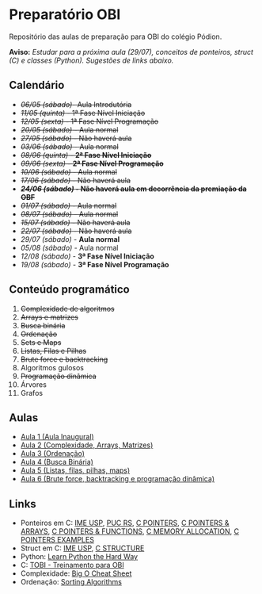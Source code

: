 # Preparatório OBI

Repositório das aulas de preparação para OBI do colégio Pódion.

**Aviso:** *Estudar para a próxima aula (29/07), conceitos de ponteiros, struct (C) e classes (Python). Sugestões de links abaixo.*

## Calendário

- ~~*06/05 (sábado)*- Aula Introdutória~~
- ~~*11/05 (quinta)* - 1ª Fase Nível Iniciação~~
- ~~*12/05 (sexta)* - 1ª Fase Nível Programação~~
- ~~*20/05 (sábado)* - Aula normal~~
- ~~*27/05 (sábado)* - Não haverá aula~~
- ~~*03/06 (sábado)* - Aula normal~~
- ~~*08/06 (quinta)* - **2ª Fase Nível Iniciação**~~
- ~~*09/06 (sexta)* - **2ª Fase Nível Programação**~~
- ~~*10/06 (sábado)* - Aula normal~~
- ~~*17/06 (sábado)* - Não haverá aula~~
- ~~***24/06 (sábado)* - Não haverá aula em decorrência da premiação da OBF**~~
- ~~*01/07 (sábado)* - Aula normal~~
- ~~*08/07 (sábado)* - Aula normal~~
- ~~*15/07 (sábado)* - Não haverá aula~~
- ~~*22/07 (sábado)* - Não haverá aula~~
- *29/07 (sábado)* - **Aula normal**
- *05/08 (sábado)* - Aula normal
- *12/08 (sábado)* - **3ª Fase Nível Iniciação**
- *19/08 (sábado)* - **3ª Fase Nível Programação**


## Conteúdo programático

1. ~~Complexidade de algoritmos~~
2. ~~Arrays e matrizes~~
3. ~~Busca binária~~ 
4. ~~Ordenação~~
5. ~~Sets e Maps~~
6. ~~Listas, Filas e Pilhas~~
7. ~~Brute force e backtracking~~
8. Algoritmos gulosos
9. ~~Programação dinâmica~~
10. Árvores
11. Grafos


## Aulas

- [Aula 1 (Aula Inaugural)](https://github.com/iuriramos/preparatorio-obi/tree/master/Aulas/1/)
- [Aula 2 (Complexidade, Arrays, Matrizes)](https://github.com/iuriramos/preparatorio-obi/tree/master/Aulas/2/)
- [Aula 3 (Ordenação)](https://github.com/iuriramos/preparatorio-obi/tree/master/Aulas/3/)
- [Aula 4 (Busca Binária)](https://github.com/iuriramos/preparatorio-obi/tree/master/Aulas/4/)
- [Aula 5 (Listas, filas, pilhas, maps)](https://github.com/iuriramos/preparatorio-obi/tree/master/Aulas/5/)
- [Aula 6 (Brute force, backtracking e programação dinâmica)](https://github.com/iuriramos/preparatorio-obi/tree/master/Aulas/6/)

## Links

- Ponteiros em C: [IME USP](https://www.ime.usp.br/~pf/algoritmos/aulas/pont.html), [PUC RS](http://www.inf.pucrs.br/~pinho/PRGSWB/Ponteiros/ponteiros.html), [C POINTERS](https://www.programiz.com/c-programming/c-pointers), [C POINTERS & ARRAYS](https://www.programiz.com/c-programming/c-pointers-arrays), [C POINTERS & FUNCTIONS](https://www.programiz.com/c-programming/c-pointer-functions), [C MEMORY ALLOCATION](https://www.programiz.com/c-programming/c-dynamic-memory-allocation), [C POINTERS EXAMPLES](https://www.programiz.com/c-programming/c-pointer-examples)
- Struct em C: [IME USP](https://www.ime.usp.br/~pf/algoritmos/aulas/stru.html), [C STRUCTURE](https://www.programiz.com/c-programming/c-structures)
- Python: [Learn Python the Hard Way](https://learnpythonthehardway.org/book/)
- C: [TOBI - Treinamento para OBI](http://olimpiada.ic.unicamp.br/tobi)
- Complexidade: [Big O Cheat Sheet](http://bigocheatsheet.com/)
- Ordenação: [Sorting Algorithms](http://www.sorting-algorithms.com/)






